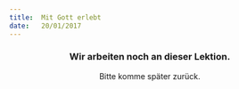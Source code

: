 ```yaml
---
title:  Mit Gott erlebt
date:   20/01/2017
---
```


### <center>Wir arbeiten noch an dieser Lektion.</center>
<center>Bitte komme später zurück.</center>
